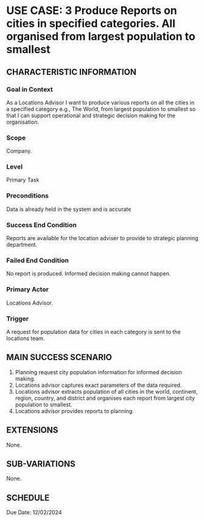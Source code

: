 # USE CASE: 3 Produce Reports on cities in specified categories. All organised from largest population to smallest

## CHARACTERISTIC INFORMATION

### Goal in Context

As a Locations Advisor I want to produce various reports on all the cities in a specified category e.g., The World, from largest population to smallest so that I can support operational and strategic decision making for the organisation.

### Scope

Company.

### Level

Primary Task

### Preconditions

Data is already held in the system and is accurate

### Success End Condition

Reports are available for the location adviser to provide to strategic planning department.

### Failed End Condition

No report is produced. Informed decision making cannot happen.

### Primary Actor

Locations Advisor.

### Trigger

A request for population data for cities in each category is sent to the locations team.

## MAIN SUCCESS SCENARIO

1. Planning request city population information for informed decision making.
2. Locations advisor captures exact parameters of the data required.
3. Locations advisor extracts population of all cities in the world, continent, region, country, and district and organises each report from largest city population to smallest.
4. Locations advisor provides reports to planning.

## EXTENSIONS

None.

## SUB-VARIATIONS

None.

## SCHEDULE

Due Date: 12/02/2024

